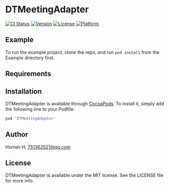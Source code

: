 # DTMeetingAdapter

[![CI Status](https://img.shields.io/travis/Hornet-H/DTMeetingAdapter.svg?style=flat)](https://travis-ci.org/Hornet-H/DTMeetingAdapter)
[![Version](https://img.shields.io/cocoapods/v/DTMeetingAdapter.svg?style=flat)](https://cocoapods.org/pods/DTMeetingAdapter)
[![License](https://img.shields.io/cocoapods/l/DTMeetingAdapter.svg?style=flat)](https://cocoapods.org/pods/DTMeetingAdapter)
[![Platform](https://img.shields.io/cocoapods/p/DTMeetingAdapter.svg?style=flat)](https://cocoapods.org/pods/DTMeetingAdapter)

## Example

To run the example project, clone the repo, and run `pod install` from the Example directory first.

## Requirements

## Installation

DTMeetingAdapter is available through [CocoaPods](https://cocoapods.org). To install
it, simply add the following line to your Podfile:

```ruby
pod 'DTMeetingAdapter'
```

## Author

Hornet-H, 751362521@qq.com

## License

DTMeetingAdapter is available under the MIT license. See the LICENSE file for more info.
